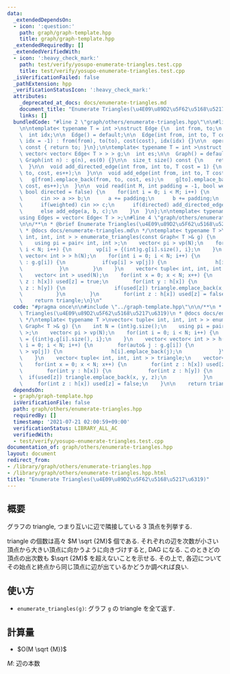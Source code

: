 ```yaml
---
data:
  _extendedDependsOn:
  - icon: ':question:'
    path: graph/graph-template.hpp
    title: graph/graph-template.hpp
  _extendedRequiredBy: []
  _extendedVerifiedWith:
  - icon: ':heavy_check_mark:'
    path: test/verify/yosupo-enumerate-triangles.test.cpp
    title: test/verify/yosupo-enumerate-triangles.test.cpp
  _isVerificationFailed: false
  _pathExtension: hpp
  _verificationStatusIcon: ':heavy_check_mark:'
  attributes:
    _deprecated_at_docs: docs/enumerate-triangles.md
    document_title: "Enumerate Triangles(\u4E09\u89D2\u5F62\u5168\u5217\u6319)"
    links: []
  bundledCode: "#line 2 \"graph/others/enumerate-triangles.hpp\"\n\n#line 2 \"graph/graph-template.hpp\"\
    \n\ntemplate< typename T = int >\nstruct Edge {\n  int from, to;\n  T cost;\n\
    \  int idx;\n\n  Edge() = default;\n\n  Edge(int from, int to, T cost = 1, int\
    \ idx = -1) : from(from), to(to), cost(cost), idx(idx) {}\n\n  operator int()\
    \ const { return to; }\n};\n\ntemplate< typename T = int >\nstruct Graph {\n \
    \ vector< vector< Edge< T > > > g;\n  int es;\n\n  Graph() = default;\n\n  explicit\
    \ Graph(int n) : g(n), es(0) {}\n\n  size_t size() const {\n    return g.size();\n\
    \  }\n\n  void add_directed_edge(int from, int to, T cost = 1) {\n    g[from].emplace_back(from,\
    \ to, cost, es++);\n  }\n\n  void add_edge(int from, int to, T cost = 1) {\n \
    \   g[from].emplace_back(from, to, cost, es);\n    g[to].emplace_back(to, from,\
    \ cost, es++);\n  }\n\n  void read(int M, int padding = -1, bool weighted = false,\
    \ bool directed = false) {\n    for(int i = 0; i < M; i++) {\n      int a, b;\n\
    \      cin >> a >> b;\n      a += padding;\n      b += padding;\n      T c = T(1);\n\
    \      if(weighted) cin >> c;\n      if(directed) add_directed_edge(a, b, c);\n\
    \      else add_edge(a, b, c);\n    }\n  }\n};\n\ntemplate< typename T = int >\n\
    using Edges = vector< Edge< T > >;\n#line 4 \"graph/others/enumerate-triangles.hpp\"\
    \n\n/**\n * @brief Enumerate Triangles(\u4E09\u89D2\u5F62\u5168\u5217\u6319)\n\
    \ * @docs docs/enumerate-triangles.md\n */\ntemplate< typename T >\nvector< tuple<\
    \ int, int, int > > enumerate_triangles(const Graph< T >& g) {\n    int N = (int)g.size();\n\
    \    using pi = pair< int, int >;\n    vector< pi > vp(N);\n    for(int i = 0;\
    \ i < N; i++) {\n        vp[i] = {(int)g.g[i].size(), i};\n    }\n    vector<\
    \ vector< int > > h(N);\n    for(int i = 0; i < N; i++) {\n        for(auto& j\
    \ : g.g[i]) {\n            if(vp[i] > vp[j]) {\n                h[i].emplace_back(j);\n\
    \            }\n        }\n    }\n    vector< tuple< int, int, int > > triangle;\n\
    \    vector< int > used(N);\n    for(int x = 0; x < N; x++) {\n        for(int\
    \ z : h[x]) used[z] = true;\n        for(int y : h[x]) {\n            for(int\
    \ z : h[y]) {\n                if(used[z]) triangle.emplace_back(x, y, z);\n \
    \           }\n        }\n        for(int z : h[x]) used[z] = false;\n    }\n\n\
    \    return triangle;\n}\n"
  code: "#pragma once\n\n#include \"../graph-template.hpp\"\n\n/**\n * @brief Enumerate\
    \ Triangles(\u4E09\u89D2\u5F62\u5168\u5217\u6319)\n * @docs docs/enumerate-triangles.md\n\
    \ */\ntemplate< typename T >\nvector< tuple< int, int, int > > enumerate_triangles(const\
    \ Graph< T >& g) {\n    int N = (int)g.size();\n    using pi = pair< int, int\
    \ >;\n    vector< pi > vp(N);\n    for(int i = 0; i < N; i++) {\n        vp[i]\
    \ = {(int)g.g[i].size(), i};\n    }\n    vector< vector< int > > h(N);\n    for(int\
    \ i = 0; i < N; i++) {\n        for(auto& j : g.g[i]) {\n            if(vp[i]\
    \ > vp[j]) {\n                h[i].emplace_back(j);\n            }\n        }\n\
    \    }\n    vector< tuple< int, int, int > > triangle;\n    vector< int > used(N);\n\
    \    for(int x = 0; x < N; x++) {\n        for(int z : h[x]) used[z] = true;\n\
    \        for(int y : h[x]) {\n            for(int z : h[y]) {\n              \
    \  if(used[z]) triangle.emplace_back(x, y, z);\n            }\n        }\n   \
    \     for(int z : h[x]) used[z] = false;\n    }\n\n    return triangle;\n}\n"
  dependsOn:
  - graph/graph-template.hpp
  isVerificationFile: false
  path: graph/others/enumerate-triangles.hpp
  requiredBy: []
  timestamp: '2021-07-21 02:00:59+09:00'
  verificationStatus: LIBRARY_ALL_AC
  verifiedWith:
  - test/verify/yosupo-enumerate-triangles.test.cpp
documentation_of: graph/others/enumerate-triangles.hpp
layout: document
redirect_from:
- /library/graph/others/enumerate-triangles.hpp
- /library/graph/others/enumerate-triangles.hpp.html
title: "Enumerate Triangles(\u4E09\u89D2\u5F62\u5168\u5217\u6319)"
---
```

## 概要

グラフの triangle, つまり互いに辺で隣接している $3$ 頂点を列挙する.

triangle の個数は高々 $M \sqrt {2M}$ 個である. それぞれの辺を次数が小さい頂点から大きい頂点に向かうように向きづけすると, DAG になる. このときどの頂点の出次数も $\sqrt {2M}$ を超えないことを示せる. その上で, 各辺についてその始点と終点から同じ頂点に辺が出ているかどうか調べれば良い.

## 使い方

* `enumerate_triangles(g)`: グラフ `g` の triangle を全て返す.

## 計算量

* $O(M \sqrt {M})$

$M$: 辺の本数
